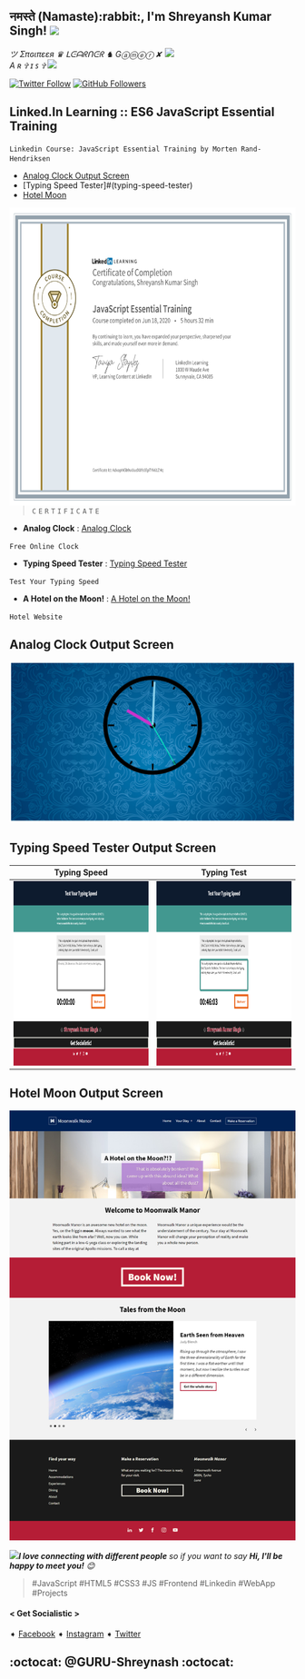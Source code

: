 <h2>नमस्ते (Namaste):rabbit:, I'm Shreyansh Kumar Singh! <img src="https://media.giphy.com/media/12oufCB0MyZ1Go/giphy.gif" width="50"></h2>
<img align='right' src="https://media.giphy.com/media/USV0ym3bVWQJJmNu3N/giphy.gif" width="230">
<p><em>ツ Σπɢιπεεя ♛ ᒪᕮᗩᖇᑎᕮᖇ ♞ Gⓐⓜⓔⓡ ✘ A ʀ ✞ ɪ ꜱ ✞ <img src="https://media.giphy.com/media/WUlplcMpOCEmTGBtBW/giphy.gif" width="30"> 
</em></p>

[![Twitter Follow](https://img.shields.io/twitter/follow/GURU_Shreyansh?&style=social)](https://twitter.com/intent/user?screen_name=GURU_Shreyansh)
[![GitHub Followers](https://img.shields.io/github/followers/guru-shreyansh?label=Follow%20Me%21&style=social&link=https://github.com/guru-shreyansh)](https://github.com/guru-shreyansh)

## Linked.In Learning :: ES6 JavaScript Essential Training

`Linkedin Course: JavaScript Essential Training by Morten Rand-Hendriksen`


- [Analog Clock Output Screen](#analog-clock-output-screen)
- [Typing Speed Tester]#(typing-speed-tester)
- [Hotel Moon](#hotel-moon)

<img align='right' src="JavaScript-Essential-Training.jpg" height="525" widht="630">


>`C`
>`E`
>`R`
>`T`
>`I`
>`F`
>`I`
>`C`
>`A`
>`T`
>`E`


* **Analog Clock** : [Analog Clock](https://guru-shreyansh.github.io/Linkedin-Learning_ES6_JavaScript-Essential-Training/Analog-Clock/Analog-Clock.html)

`Free Online Clock`
* **Typing Speed Tester** : [Typing Speed Tester](https://guru-shreyansh.github.io/Linkedin-Learning_ES6_JavaScript-Essential-Training/+Typing-Speed-Tester+/Typing-Speed-Tester.html)

`Test Your Typing Speed`
* **A Hotel on the Moon!** : [A Hotel on the Moon!](https://guru-shreyansh.github.io/Linkedin-Learning_ES6_JavaScript-Essential-Training/A-Hotel-on-the-Moon/index.html)

`Hotel Website`


## Analog Clock Output Screen
![Analog Clock Output Screen](Output-Screenshots/Output-Screenshot-CLOCK.jpg)


## Typing Speed Tester Output Screen
| Typing Speed | Typing Test |
| ------------- | ------------- |
| <img src="Output-Screenshots/Output-Screenshot-SPEED.jpg" width=500 height=325> | <img src="Output-Screenshots/Output-Screenshot-TEST.jpg" width=500 height=325> |

## Hotel Moon Output Screen
![Hotel Moon Output Screen](Output-Screenshots/Output-Screenshot-HOTEL.jpg)


<img src="https://media.giphy.com/media/LnQjpWaON8nhr21vNW/giphy.gif" width="60"><em><b>I love connecting with different people</b> so if you want to say <b>Hi, I'll be happy to meet you!</b> 😊</em>

> #JavaScript #HTML5 #CSS3 #JS #Frontend #Linkedin #WebApp #Projects

#### < Get Socialistic >
➧ [Facebook](https://www.facebook.com/guru.shreyansh)
➧ [Instagram](https://www.instagram.com/guru_shreyansh)
➧ [Twitter](https://twitter.com/GURU_Shreyansh)

## :octocat: @GURU-Shreynash :octocat:
